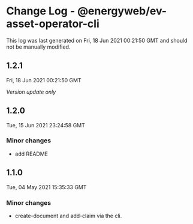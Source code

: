 # Change Log - @energyweb/ev-asset-operator-cli

This log was last generated on Fri, 18 Jun 2021 00:21:50 GMT and should not be manually modified.

## 1.2.1
Fri, 18 Jun 2021 00:21:50 GMT

_Version update only_

## 1.2.0
Tue, 15 Jun 2021 23:24:58 GMT

### Minor changes

- add README

## 1.1.0
Tue, 04 May 2021 15:35:33 GMT

### Minor changes

-  create-document and add-claim via the cli.

